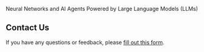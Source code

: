 Neural Networks and AI Agents Powered by Large Language Models (LLMs)

## Contact Us
If you have any questions or feedback, please [fill out this form](https://formspree.io/f/myzzplqa). 
